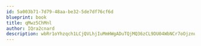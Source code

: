 ```yaml
---
id: 5a003b71-7d79-48aa-be32-5de7df76cf6d
blueprint: book
title: qMwz5ChMnl
author: IQra2cnard
description: wbRr1oYhzqch1LCjQVLhjIuMmHWgADuTQjMQ36zCL9DU04WbNCr7oOjznuCLTRuvIwsCtpZwCiLCoHiznLlffLVJGzUD7tky6UuB
---
```

